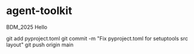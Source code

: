 # agent-toolkit
BDM_2025
Hello

git add pyproject.toml
git commit -m "Fix pyproject.toml for setuptools src layout"
git push origin main
